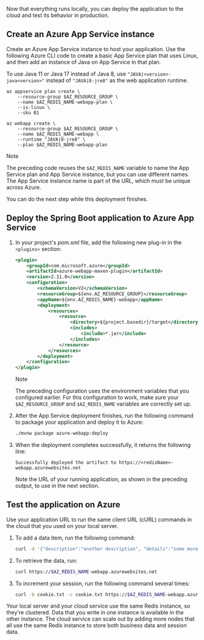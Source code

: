 Now that everything runs locally, you can deploy the application to the cloud and test its behavior in production.

## Create an Azure App Service instance

Create an Azure App Service instance to host your application. Use the following Azure CLI code to create a basic App Service plan that uses Linux, and then add an instance of Java on App Service in that plan.

To use Java 11 or Java 17 instead of Java 8, use `"JAVA|<version>-java<version>"` instead of `"JAVA|8-jre8"` as the web application runtime.

```azurecli
az appservice plan create \
    --resource-group $AZ_RESOURCE_GROUP \
    --name $AZ_REDIS_NAME-webapp-plan \
    --is-linux \
    --sku B1

az webapp create \
    --resource-group $AZ_RESOURCE_GROUP \
    --name $AZ_REDIS_NAME-webapp \
    --runtime "JAVA|8-jre8" \
    --plan $AZ_REDIS_NAME-webapp-plan
```

> [!NOTE]
> The preceding code reuses the `$AZ_REDIS_NAME` variable to name the App Service plan and App Service instance, but you can use different names. The App Service instance name is part of the URL, which must be unique across Azure.

You can do the next step while this deployment finishes.

## Deploy the Spring Boot application to Azure App Service

1. In your project's *pom.xml* file, add the following new plug-in in the `<plugins>` section:

   ```xml
   <plugin>
       <groupId>com.microsoft.azure</groupId>
       <artifactId>azure-webapp-maven-plugin</artifactId>
       <version>2.11.0</version>
       <configuration>
           <schemaVersion>V2</schemaVersion>
           <resourceGroup>${env.AZ_RESOURCE_GROUP}</resourceGroup>
           <appName>${env.AZ_REDIS_NAME}-webapp</appName>
           <deployment>
               <resources>
                   <resource>
                       <directory>${project.basedir}/target</directory>
                       <includes>
                           <include>*.jar</include>
                       </includes>
                   </resource>
               </resources>
           </deployment>
       </configuration>
   </plugin>
   ```

   > [!NOTE]
   > The preceding configuration uses the environment variables that you configured earlier. For this configuration to work, make sure your `$AZ_RESOURCE_GROUP` and `$AZ_REDIS_NAME` variables are correctly set up.

1. After the App Service deployment finishes, run the following command to package your application and deploy it to Azure:

   ```bash
   ./mvnw package azure-webapp:deploy
   ```

1. When the deployment completes successfully, it returns the following line:

   ```output
   Successfully deployed the artifact to https://<redisName>-webapp.azurewebsites.net
   ```

   Note the URL of your running application, as shown in the preceding output, to use in the next section.

## Test the application on Azure

Use your application URL to run the same client URL (cURL) commands in the cloud that you used on your local server.

1. To add a data item, run the following command:

   ```bash
   curl -d '{"description":"another description", "details":"some more details"}' -H "Content-Type: application/json" -X POST https://$AZ_REDIS_NAME-webapp.azurewebsites.net
   ```

1. To retrieve the data, run:

   ```bash
   curl https://$AZ_REDIS_NAME-webapp.azurewebsites.net
   ```

1. To increment your session, run the following command several times:

   ```bash
   curl -b cookie.txt -c cookie.txt https://$AZ_REDIS_NAME-webapp.azurewebsites.net/session
   ```

Your local server and your cloud service use the same Redis instance, so they're clustered. Data that you write in one instance is available in the other instance. The cloud service can scale out by adding more nodes that all use the same Redis instance to store both business data and session data.
